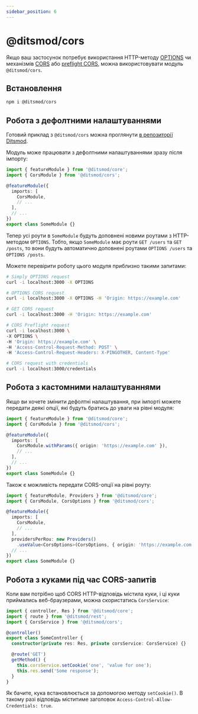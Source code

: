 ```yaml
---
sidebar_position: 6
---
```


# @ditsmod/cors

Якщо ваш застосунок потребує використання HTTP-методу [OPTIONS][1] чи механізмів [CORS][2] або [preflight CORS][3], можна використовувати модуль `@ditsmod/cors`.

## Встановлення

```bash
npm i @ditsmod/cors
```

## Робота з дефолтними налаштуваннями

Готовий приклад з `@ditsmod/cors` можна проглянути [в репозиторії Ditsmod][4].

Модуль може працювати з дефолтними налаштуваннями зразу після імпорту:

```ts
import { featureModule } from '@ditsmod/core';
import { CorsModule } from '@ditsmod/cors';

@featureModule({
  imports: [
    CorsModule,
    // ...
  ],
  // ...
})
export class SomeModule {}
```

Тепер усі роути в `SomeModule` будуть доповнені новими роутами з HTTP-методом `OPTIONS`. Тобто, якщо `SomeModule` має роути `GET /users` та `GET /posts`, то вони будуть автоматично доповнені роутами `OPTIONS /users` та `OPTIONS /posts`.

Можете перевірити роботу цього модуля приблизно такими запитами:

```bash
# Simply OPTIONS request
curl -i localhost:3000 -X OPTIONS

# OPTIONS CORS request
curl -i localhost:3000 -X OPTIONS -H 'Origin: https://example.com'

# GET CORS request
curl -i localhost:3000 -H 'Origin: https://example.com'

# CORS Preflight request
curl -i localhost:3000 \
-X OPTIONS \
-H 'Origin: https://example.com' \
-H 'Access-Control-Request-Method: POST' \
-H 'Access-Control-Request-Headers: X-PINGOTHER, Content-Type'

# CORS request with credentials
curl -i localhost:3000/credentials
```

## Робота з кастомними налаштуваннями

Якщо ви хочете змінити дефолтні налаштування, при імпорті можете передати деякі опції, які будуть братись до уваги на рівні модуля:

```ts
import { featureModule } from '@ditsmod/core';
import { CorsModule } from '@ditsmod/cors';

@featureModule({
  imports: [
    CorsModule.withParams({ origin: 'https://example.com' }),
    // ...
  ],
  // ...
})
export class SomeModule {}
```

Також є можливість передати CORS-опції на рівні роуту:

```ts
import { featureModule, Providers } from '@ditsmod/core';
import { CorsModule, CorsOptions } from '@ditsmod/cors';

@featureModule({
  imports: [
    CorsModule,
    // ...
  ],
  providersPerRou: new Providers()
    .useValue<CorsOptions>(CorsOptions, { origin: 'https://example.com' }),
  // ...
})
export class SomeModule {}
```

## Робота з куками під час CORS-запитів

Коли вам потрібно щоб CORS HTTP-відповідь містила куки, і ці куки приймались веб-браузерами, можна скористатись `CorsService`:

```ts
import { controller, Res } from '@ditsmod/core';
import { route } from '@ditsmod/rest';
import { CorsService } from '@ditsmod/cors';

@controller()
export class SomeController {
  constructor(private res: Res, private corsService: CorsService) {}

  @route('GET')
  getMethod() {
    this.corsService.setCookie('one', 'value for one');
    this.res.send('Some response');
  }
}
```

Як бачите, кука встановлюється за допомогою методу `setCookie()`. В такому разі відповідь міститиме заголовок `Access-Control-Allow-Credentials: true`.




[1]: https://developer.mozilla.org/en-US/docs/Web/HTTP/Methods/OPTIONS
[2]: https://developer.mozilla.org/en-US/docs/Web/HTTP/CORS
[3]: https://developer.mozilla.org/en-US/docs/Glossary/Preflight_request
[4]: https://github.com/ditsmod/ditsmod/tree/main/examples/17-cors

